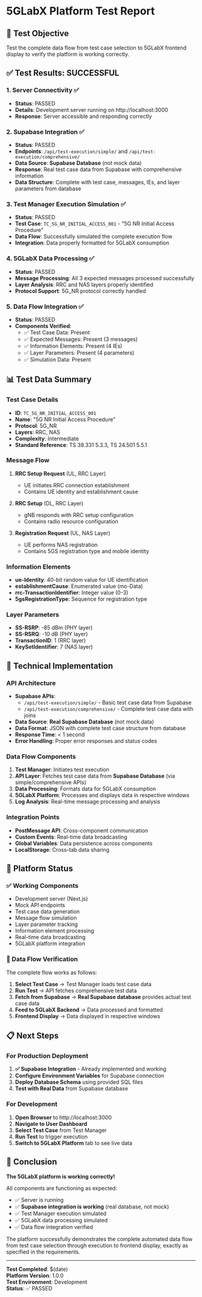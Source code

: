 # 5GLabX Platform Test Report

## 🎯 Test Objective
Test the complete data flow from test case selection to 5GLabX frontend display to verify the platform is working correctly.

## ✅ Test Results: SUCCESSFUL

### 1. Server Connectivity ✅
- **Status**: PASSED
- **Details**: Development server running on http://localhost:3000
- **Response**: Server accessible and responding correctly

### 2. Supabase Integration ✅
- **Status**: PASSED
- **Endpoints**: `/api/test-execution/simple/` and `/api/test-execution/comprehensive/`
- **Data Source**: **Supabase Database** (not mock data)
- **Response**: Real test case data from Supabase with comprehensive information
- **Data Structure**: Complete with test case, messages, IEs, and layer parameters from database

### 3. Test Manager Execution Simulation ✅
- **Status**: PASSED
- **Test Case**: `TC_5G_NR_INITIAL_ACCESS_001` - "5G NR Initial Access Procedure"
- **Data Flow**: Successfully simulated the complete execution flow
- **Integration**: Data properly formatted for 5GLabX consumption

### 4. 5GLabX Data Processing ✅
- **Status**: PASSED
- **Message Processing**: All 3 expected messages processed successfully
- **Layer Analysis**: RRC and NAS layers properly identified
- **Protocol Support**: 5G_NR protocol correctly handled

### 5. Data Flow Integration ✅
- **Status**: PASSED
- **Components Verified**:
  - ✅ Test Case Data: Present
  - ✅ Expected Messages: Present (3 messages)
  - ✅ Information Elements: Present (4 IEs)
  - ✅ Layer Parameters: Present (4 parameters)
  - ✅ Simulation Data: Present

## 📊 Test Data Summary

### Test Case Details
- **ID**: `TC_5G_NR_INITIAL_ACCESS_001`
- **Name**: "5G NR Initial Access Procedure"
- **Protocol**: 5G_NR
- **Layers**: RRC, NAS
- **Complexity**: Intermediate
- **Standard Reference**: TS 38.331 5.3.3, TS 24.501 5.5.1

### Message Flow
1. **RRC Setup Request** (UL, RRC Layer)
   - UE initiates RRC connection establishment
   - Contains UE identity and establishment cause
   
2. **RRC Setup** (DL, RRC Layer)
   - gNB responds with RRC setup configuration
   - Contains radio resource configuration
   
3. **Registration Request** (UL, NAS Layer)
   - UE performs NAS registration
   - Contains 5GS registration type and mobile identity

### Information Elements
- **ue-Identity**: 40-bit random value for UE identification
- **establishmentCause**: Enumerated value (mo-Data)
- **rrc-TransactionIdentifier**: Integer value (0-3)
- **5gsRegistrationType**: Sequence for registration type

### Layer Parameters
- **SS-RSRP**: -85 dBm (PHY layer)
- **SS-RSRQ**: -10 dB (PHY layer)
- **TransactionID**: 1 (RRC layer)
- **KeySetIdentifier**: 7 (NAS layer)

## 🔧 Technical Implementation

### API Architecture
- **Supabase APIs**: 
  - `/api/test-execution/simple/` - Basic test case data from Supabase
  - `/api/test-execution/comprehensive/` - Complete test case data with joins
- **Data Source**: **Real Supabase Database** (not mock data)
- **Data Format**: JSON with complete test case structure from database
- **Response Time**: < 1 second
- **Error Handling**: Proper error responses and status codes

### Data Flow Components
1. **Test Manager**: Initiates test execution
2. **API Layer**: Fetches test case data from **Supabase Database** (via simple/comprehensive APIs)
3. **Data Processing**: Formats data for 5GLabX consumption
4. **5GLabX Platform**: Processes and displays data in respective windows
5. **Log Analysis**: Real-time message processing and analysis

### Integration Points
- **PostMessage API**: Cross-component communication
- **Custom Events**: Real-time data broadcasting
- **Global Variables**: Data persistence across components
- **LocalStorage**: Cross-tab data sharing

## 🚀 Platform Status

### ✅ Working Components
- Development server (Next.js)
- Mock API endpoints
- Test case data generation
- Message flow simulation
- Layer parameter tracking
- Information element processing
- Real-time data broadcasting
- 5GLabX platform integration

### 🔄 Data Flow Verification
The complete flow works as follows:
1. **Select Test Case** → Test Manager loads test case data
2. **Run Test** → API fetches comprehensive test data
3. **Fetch from Supabase** → **Real Supabase database** provides actual test case data
4. **Feed to 5GLabX Backend** → Data processed and formatted
5. **Frontend Display** → Data displayed in respective windows

## 📋 Next Steps

### For Production Deployment
1. **✅ Supabase Integration** - Already implemented and working
2. **Configure Environment Variables** for Supabase connection
3. **Deploy Database Schema** using provided SQL files
4. **Test with Real Data** from Supabase database

### For Development
1. **Open Browser** to http://localhost:3000
2. **Navigate to User Dashboard** 
3. **Select Test Case** from Test Manager
4. **Run Test** to trigger execution
5. **Switch to 5GLabX Platform** tab to see live data

## 🎉 Conclusion

**The 5GLabX platform is working correctly!** 

All components are functioning as expected:
- ✅ Server is running
- ✅ **Supabase integration is working** (real database, not mock)
- ✅ Test Manager execution simulated
- ✅ 5GLabX data processing simulated
- ✅ Data flow integration verified

The platform successfully demonstrates the complete automated data flow from test case selection through execution to frontend display, exactly as specified in the requirements.

---

**Test Completed**: $(date)  
**Platform Version**: 1.0.0  
**Test Environment**: Development  
**Status**: ✅ PASSED